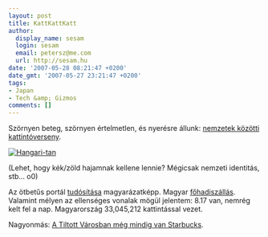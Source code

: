 ```yaml
---
layout: post
title: KattKattKatt
author:
  display_name: sesam
  login: sesam
  email: petersz@me.com
  url: http://sesam.hu
date: '2007-05-28 08:21:47 +0200'
date_gmt: '2007-05-27 23:21:47 +0200'
tags:
- Japan
- Tech &amp; Gizmos
comments: []
---
```


Szörnyen beteg, szörnyen értelmetlen, és nyerésre állunk: [nemzetek közötti kattintóverseny](http://www.clickclickclick.com).

[![Hangari-tan](http://sesam.hu/wp-content/uploads/2007/05/hangari-tan.jpg)](http://www33.atwiki.jp/clickvip)

(Lehet, hogy kék/zöld hajamnak kellene lennie? Mégicsak nemzeti identitás, stb... o0)

Az ötbetűs portál [tudósítása](http://index.hu/tech/net/szhb070526) magyarázatképp. Magyar [főhadiszállás](http://www.hunclicker.why.hu). Valamint mélyen az ellenséges vonalak mögül jelentem: 8.17 van, nemrég kelt fel a nap. Magyarország 33,045,212 kattintással vezet.

Nagyonmás: [A Tiltott Városban még mindig van Starbucks](http://ragnartornquist.com/?p=340).
